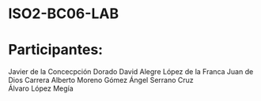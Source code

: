 # ISO2-BC06-LAB

# Participantes:
Javier de la Concecpción Dorado 
David Alegre López de la Franca 
Juan de Dios Carrera
Alberto Moreno Gómez
Ángel Serrano Cruz
Álvaro López Megía
